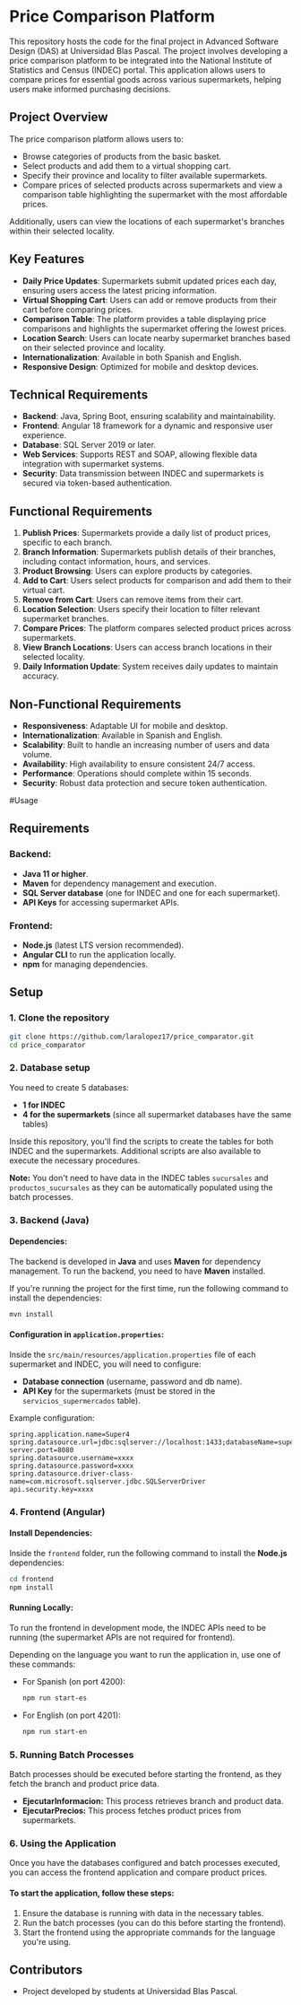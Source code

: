 # Price Comparison Platform

This repository hosts the code for the final project in Advanced Software Design (DAS) at Universidad Blas Pascal. The project involves developing a price comparison platform to be integrated into the National Institute of Statistics and Census (INDEC) portal. This application allows users to compare prices for essential goods across various supermarkets, helping users make informed purchasing decisions.

## Project Overview

The price comparison platform allows users to:
- Browse categories of products from the basic basket.
- Select products and add them to a virtual shopping cart.
- Specify their province and locality to filter available supermarkets.
- Compare prices of selected products across supermarkets and view a comparison table highlighting the supermarket with the most affordable prices.

Additionally, users can view the locations of each supermarket's branches within their selected locality.

## Key Features

- **Daily Price Updates**: Supermarkets submit updated prices each day, ensuring users access the latest pricing information.
- **Virtual Shopping Cart**: Users can add or remove products from their cart before comparing prices.
- **Comparison Table**: The platform provides a table displaying price comparisons and highlights the supermarket offering the lowest prices.
- **Location Search**: Users can locate nearby supermarket branches based on their selected province and locality.
- **Internationalization**: Available in both Spanish and English.
- **Responsive Design**: Optimized for mobile and desktop devices.

## Technical Requirements

- **Backend**: Java, Spring Boot, ensuring scalability and maintainability.
- **Frontend**: Angular 18 framework for a dynamic and responsive user experience.
- **Database**: SQL Server 2019 or later.
- **Web Services**: Supports REST and SOAP, allowing flexible data integration with supermarket systems.
- **Security**: Data transmission between INDEC and supermarkets is secured via token-based authentication.

## Functional Requirements

1. **Publish Prices**: Supermarkets provide a daily list of product prices, specific to each branch.
2. **Branch Information**: Supermarkets publish details of their branches, including contact information, hours, and services.
3. **Product Browsing**: Users can explore products by categories.
4. **Add to Cart**: Users select products for comparison and add them to their virtual cart.
5. **Remove from Cart**: Users can remove items from their cart.
6. **Location Selection**: Users specify their location to filter relevant supermarket branches.
7. **Compare Prices**: The platform compares selected product prices across supermarkets.
8. **View Branch Locations**: Users can access branch locations in their selected locality.
9. **Daily Information Update**: System receives daily updates to maintain accuracy.

## Non-Functional Requirements

- **Responsiveness**: Adaptable UI for mobile and desktop.
- **Internationalization**: Available in Spanish and English.
- **Scalability**: Built to handle an increasing number of users and data volume.
- **Availability**: High availability to ensure consistent 24/7 access.
- **Performance**: Operations should complete within 15 seconds.
- **Security**: Robust data protection and secure token authentication.

#Usage

## Requirements

### Backend:
- **Java 11 or higher**.
- **Maven** for dependency management and execution.
- **SQL Server database** (one for INDEC and one for each supermarket).
- **API Keys** for accessing supermarket APIs.

### Frontend:
- **Node.js** (latest LTS version recommended).
- **Angular CLI** to run the application locally.
- **npm** for managing dependencies.

## Setup

### 1. Clone the repository

```bash
git clone https://github.com/laralopez17/price_comparator.git
cd price_comparator
```

### 2. Database setup

You need to create 5 databases:
- **1 for INDEC**
- **4 for the supermarkets** (since all supermarket databases have the same tables)

Inside this repository, you'll find the scripts to create the tables for both INDEC and the supermarkets. Additional scripts are also available to execute the necessary procedures.

**Note:** You don't need to have data in the INDEC tables `sucursales` and `productos_sucursales` as they can be automatically populated using the batch processes.

### 3. Backend (Java)

#### Dependencies:

The backend is developed in **Java** and uses **Maven** for dependency management. To run the backend, you need to have **Maven** installed.

If you're running the project for the first time, run the following command to install the dependencies:

```bash
mvn install
```

#### Configuration in `application.properties`:

Inside the `src/main/resources/application.properties` file of each supermarket and INDEC, you will need to configure:

- **Database connection** (username, password and db name).
- **API Key** for the supermarkets (must be stored in the `servicios_supermercados` table).

Example configuration:

```properties
spring.application.name=Super4
spring.datasource.url=jdbc:sqlserver://localhost:1433;databaseName=super4;encrypt=false
server.port=8080
spring.datasource.username=xxxx
spring.datasource.password=xxxx
spring.datasource.driver-class-name=com.microsoft.sqlserver.jdbc.SQLServerDriver
api.security.key=xxxx
```

### 4. Frontend (Angular)

#### Install Dependencies:

Inside the `frontend` folder, run the following command to install the **Node.js** dependencies:

```bash
cd frontend
npm install
```

#### Running Locally:

To run the frontend in development mode, the INDEC APIs need to be running (the supermarket APIs are not required for frontend).

Depending on the language you want to run the application in, use one of these commands:

- For Spanish (on port 4200):
  ```bash
  npm run start-es
  ```

- For English (on port 4201):
  ```bash
  npm run start-en
  ```

### 5. Running Batch Processes

Batch processes should be executed before starting the frontend, as they fetch the branch and product price data.

- **EjecutarInformacion:** This process retrieves branch and product data.
- **EjecutarPrecios:** This process fetches product prices from supermarkets.

### 6. Using the Application

Once you have the databases configured and batch processes executed, you can access the frontend application and compare product prices.

#### To start the application, follow these steps:

1. Ensure the database is running with data in the necessary tables.
2. Run the batch processes (you can do this before starting the frontend).
3. Start the frontend using the appropriate commands for the language you're using.

## Contributors

- Project developed by students at Universidad Blas Pascal.

